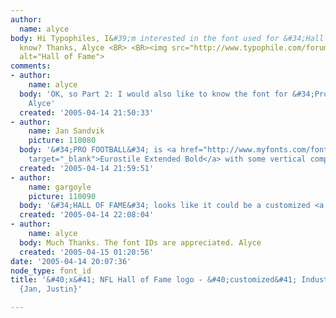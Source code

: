 ```yaml
---
author:
  name: alyce
body: Hi Typophiles, I&#39;m interested in the font used for &#34;Hall of Fame.&#34;  Anyone
  know? Thanks, Alyce <BR> <BR><img src="http://www.typophile.com/forums/messages/83/69782.gif"
  alt="Hall of Fame">
comments:
- author:
    name: alyce
  body: 'OK, so Part 2: I would also like to know the font for &#34;Pro Football.&#34;  Thanks,
    Alyce'
  created: '2005-04-14 21:50:33'
- author:
    name: Jan Sandvik
    picture: 110080
  body: '&#34;PRO FOOTBALL&#34; is <a href="http://www.myfonts.com/fonts/linotype/eurostile/bold-extended-2/testdrive.html?s=PRO+FOOTBALL&amp;p=36"
    target="_blank">Eurostile Extended Bold</a> with some vertical compression.'
  created: '2005-04-14 21:59:51'
- author:
    name: gargoyle
    picture: 110090
  body: '&#34;HALL OF FAME&#34; looks like it could be a customized <a href="http://www.myfonts.com/fonts/linotype/industria/solid/testdrive.html?s=HALL+OF+FAME&amp;p=72">Industria</a>.'
  created: '2005-04-14 22:08:04'
- author:
    name: alyce
  body: Much Thanks. The font IDs are appreciated. Alyce
  created: '2005-04-15 01:20:56'
date: '2005-04-14 20:07:36'
node_type: font_id
title: '&#40;x&#41; NFL Hall of Fame logo - &#40;customized&#41; Industria, Eurostile
  {Jan, Justin}'

---
```

